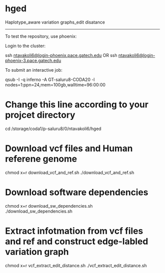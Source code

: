 # hged
Haplotype_aware variation graphs_edit disatance

------------------------------------------------------------------
To test the repository, use phoenix:

Login to the cluster:

ssh ntavakoli6@login-phoenix.pace.gatech.edu 
OR
ssh ntavakoli6@login-phoenix-3.pace.gatech.edu

To submit an interactive job:

 qsub -I -q inferno -A GT-saluru8-CODA20 -l nodes=1:ppn=24,mem=100gb,walltime=96:00:00

 # Change this line according to your projcet directory
cd /storage/coda1/p-saluru8/0/ntavakoli6/hged

# Download vcf files and Human referene genome
chmod x+r download_vcf_and_ref.sh
./download_vcf_and_ref.sh

# Download software dependencies
chmod x+r download_sw_dependencies.sh
./download_sw_dependencies.sh

# Extract infotmation from vcf files and ref and construct edge-labled variation graph
chmod x+r vcf_extract_edit_distance.sh
./vcf_extract_edit_distance.sh



